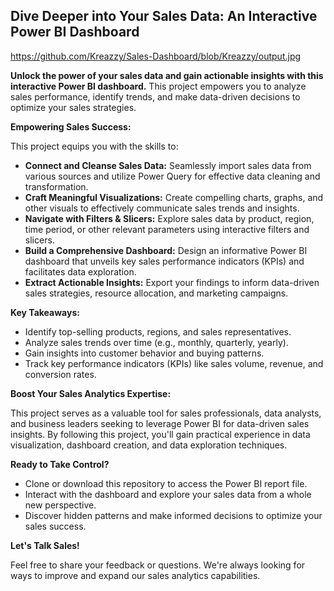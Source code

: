 ## Dive Deeper into Your Sales Data: An Interactive Power BI Dashboard

https://github.com/Kreazzy/Sales-Dashboard/blob/Kreazzy/output.jpg

**Unlock the power of your sales data and gain actionable insights with this interactive Power BI dashboard.** This project empowers you to analyze sales performance, identify trends, and make data-driven decisions to optimize your sales strategies.

**Empowering Sales Success:**

This project equips you with the skills to:

* **Connect and Cleanse Sales Data:** Seamlessly import sales data from various sources and utilize Power Query for effective data cleaning and transformation.
* **Craft Meaningful Visualizations:** Create compelling charts, graphs, and other visuals to effectively communicate sales trends and insights.
* **Navigate with Filters & Slicers:** Explore sales data by product, region, time period, or other relevant parameters using interactive filters and slicers.
* **Build a Comprehensive Dashboard:** Design an informative Power BI dashboard that unveils key sales performance indicators (KPIs) and facilitates data exploration.
* **Extract Actionable Insights:** Export your findings to inform data-driven sales strategies, resource allocation, and marketing campaigns.

**Key Takeaways:**

* Identify top-selling products, regions, and sales representatives.
* Analyze sales trends over time (e.g., monthly, quarterly, yearly).
* Gain insights into customer behavior and buying patterns.
* Track key performance indicators (KPIs) like sales volume, revenue, and conversion rates.

**Boost Your Sales Analytics Expertise:**

This project serves as a valuable tool for sales professionals, data analysts, and business leaders seeking to leverage Power BI for data-driven sales insights. By following this project, you'll gain practical experience in data visualization, dashboard creation, and data exploration techniques.

**Ready to Take Control?**

* Clone or download this repository to access the Power BI report file.
* Interact with the dashboard and explore your sales data from a whole new perspective.
* Discover hidden patterns and make informed decisions to optimize your sales success.

**Let's Talk Sales!**

Feel free to share your feedback or questions. We're always looking for ways to improve and expand our sales analytics capabilities.
